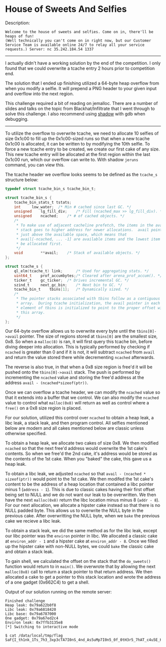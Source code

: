 # House of Sweets And Selfies

Description:
```
Welcome to the house of sweets and selfies. Come on in, there'll be heaps of fun!
(Well technically you can't come on in right now, but our Customer Service Team is available online 24/7 to relay all your service requests.) Server: nc 35.242.184.54 1337
```

---

I actually didn't have a working solution by the end of the competition.  I only found that we could overwrite a tcache entry 2 hours prior to competition end.

The solution that I ended up finishing utilized a 64-byte heap overflow from when you modify a selfie.  It will prepend a PNG header to your given input and overflow into the next region.

This challenge required a bit of reading on jemalloc.  There are a number of slides and talks on the topic from Blackhat/Infiltrate that I went through to solve this challenge.  I also recommend using [shadow](https://github.com/CENSUS/shadow) with gdb when debugging.

---

To utilize the overflow to overwrite tcache, we need to allocate 10 selfies of size 0x1c00 to fill up the 0x1c00-sized runs so that when a new tcache 0x1c00 is allocated, it can be written to by modifying the 10th selfie.  To force a new tcache entry to be created, we create our first cake of any size.  This new tcache entry will be allocated at the first region within the last 0x1c00 run, which our overflow can write to.  With shadow `jeruns` command, you can view this.


The tcache header we overflow looks seems to be defined as the `tcache_s` structure below:
```C
typedef struct tcache_bin_s tcache_bin_t;

struct tcache_bin_s {
    tcache_bin_stats_t tstats;
    int     low_water;  /* Min # cached since last GC. */
    unsigned    lg_fill_div;    /* Fill (ncached_max >> lg_fill_div). */
    unsigned    ncached;    /* # of cached objects. */
    /*
     * To make use of adjacent cacheline prefetch, the items in the avail
     * stack goes to higher address for newer allocations.  avail points
     * just above the available space, which means that
     * avail[-ncached, ... -1] are available items and the lowest item will
     * be allocated first.
     */
    void        **avail;    /* Stack of available objects. */
};

struct tcache_s {
    ql_elm(tcache_t) link;      /* Used for aggregating stats. */
    uint64_t    prof_accumbytes;/* Cleared after arena_prof_accum(). */
    ticker_t    gc_ticker;  /* Drives incremental GC. */
    szind_t     next_gc_bin;    /* Next bin to GC. */
    tcache_bin_t    tbins[1];   /* Dynamically sized. */
    /*
     * The pointer stacks associated with tbins follow as a contiguous
     * array.  During tcache initialization, the avail pointer in each
     * element of tbins is initialized to point to the proper offset within
     * this array.
     */
};
```

Our 64-byte overflow allows us to overwrite every byte until the `tbins[0]->avail` pointer.  The size of regions stored at `tbins[0]` are the smallest size, 0x8.  So when a `malloc(8)` is ran, it will first query this tcache bin, before diving deeper into allocation.  This is typically performed by checking if `ncached` is greater than 0 and if it is not, it will subtract `ncached` from `avail` and return the value stored there while decrementing `ncached` afterwards.

The reverse is also true, in that when a 0x8 size region is free'd it will be pushed onto the `tbins[0]->avail` stack.  The push is performed by incrementing the `ncached` value and storing the free'd address at the address `avail - (ncached*sizeof(ptr))`.


Once we can overflow a tcache header, we can modify the `ncached` value so that it extends into a buffer that we control.  We can also modify the `ncached` value to control what `malloc(0x8)` will return as well as control where a `free()` on a 0x8 size region is placed.

For our solution, utilized this control over `ncached` to obtain a heap leak, a libc leak, a stack leak, and then program control. All selfies mentioned below are modern and all cakes mentioned below are classic unless otherwise specified.

To obtain a heap leak, we allocate two cakes of size 0x8.  We then modified `ncached` so that the next free'd address would overwrite the 1st cake's contents.  So when we free'd the 2nd cake, it's address would be stored as the contents of the 1st cake.  When you "baked" the cake, this gave us a heap leak.

To obtain a libc leak, we adjusted `ncached` so that `avail - (ncached * sizeof(ptr))` would point to the 1st cake.  We then modifed the 1st cake's content to be the address of a heap location that contained a libc pointer minus 1 (`address - 1`).  This is due to classic cakes having their first offset being set to NULL and we do not want our leak to be overwritten.  We then have the next `malloc(0x8)` return the libc location minus minus 8 (`addr - 8`).  For our next allocation, we allocate a hipster cake instead so that there is no NULL padded byte.  This allows us to overwrite the NULL byte in the previous cake.  After overwritting the NULL byte, when we `bake` the previous cake we recieve a libc leak.

To obtain a stack leak, we did the same method as for the libc leak, except our libc pointer was the `environ` pointer in libc.  We allocated a classic cake at `environ_addr - 1` and a hipster cake at `environ_addr - 8`.  Once we filled up the hipster cake with non-NULL bytes, we could `bake` the classic cake and obtain a stack leak.

To gain shell, we calculated the offset on the stack that the `do_sweets()` function would return to in `main()`.  We overwrote that by allowing the next `malloc(0x8)` call to return a stack pointer to that return address.  We then allocated a cake to get a pointer to this stack location and wrote the address of a one gadget (0x662C4) to get a shell.

Output of our solution running on the remote server:
```
Finished challenge
Heap leak: 0x79a622b0f8
Libc leak: 0x79a6818420
Libc base: 0x79a6787000
One gadget: 0x79a67ed2c4
Environ leak: 0x7ffb3135e8
[*] Switching to interactive mode

$ cat /data/local/tmp/flag
SaF{I_th1nk_1Ts_7h3_3xp3cTA7I0nS_4nd_As5uMp7I0n5_0f_0tH3r5_7hAT_c4u5E_H3ar74ch3}
```
